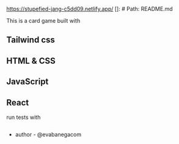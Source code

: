 https://stupefied-jang-c5dd09.netlify.app/
[]: # Path: README.md

This is a card game built with 
## Tailwind css
## HTML & CSS
## JavaScript
## React

run tests with
```npm run test
```
* author - @evabanegacom